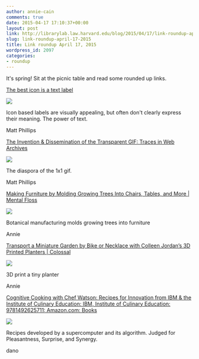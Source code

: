 ```yaml
---
author: annie-cain
comments: true
date: 2015-04-17 17:10:37+00:00
layout: post
link: http://librarylab.law.harvard.edu/blog/2015/04/17/link-roundup-april-17-2015/
slug: link-roundup-april-17-2015
title: Link roundup April 17, 2015
wordpress_id: 2097
categories:
- roundup
---
```


It's spring! Sit at the picnic table and read some rounded up links.

[The best icon is a text label](http://thomasbyttebier.be/blog/the-best-icon-is-a-text-label)

[![](http://librarylab.law.harvard.edu/roundup/images/55313e8d1bc0a.png)](http://thomasbyttebier.be/blog/the-best-icon-is-a-text-label)

Icon based labels are visually appealing, but often don't clearly express their meaning. The power of text.

Matt Phillips

[The Invention & Dissemination of the Transparent GIF: Traces in Web Archives](http://www.trevorowens.org/2015/04/the-invention-dissemination-of-the-transparent-gif-traces-in-web-archives/)

[![](http://librarylab.law.harvard.edu/roundup/images/552fc56150703.png)](http://www.trevorowens.org/2015/04/the-invention-dissemination-of-the-transparent-gif-traces-in-web-archives/)

The diaspora of the 1x1 gif.

Matt Phillips

[Making Furniture by Molding Growing Trees Into Chairs, Tables, and More | Mental Floss](http://mentalfloss.com/article/63015/making-furniture-molding-growing-trees-chairs-tables-and-more)

[![](http://librarylab.law.harvard.edu/roundup/images/552d3410c9214.png)](http://mentalfloss.com/article/63015/making-furniture-molding-growing-trees-chairs-tables-and-more)

Botanical manufacturing molds growing trees into furniture

Annie

[Transport a Miniature Garden by Bike or Necklace with Colleen Jordan’s 3D Printed Planters | Colossal](http://www.thisiscolossal.com/2015/04/3d-printed-garden/)

[![](http://librarylab.law.harvard.edu/roundup/images/552d33b987d4d.png)](http://www.thisiscolossal.com/2015/04/3d-printed-garden/)

3D print a tiny planter

Annie

[Cognitive Cooking with Chef Watson: Recipes for Innovation from IBM & the Institute of Culinary Education: IBM, Institute of Culinary Education: 9781492625711: Amazon.com: Books](http://www.amazon.com/Cognitive-Cooking-Chef-Watson-Innovation/dp/149262571X)

[![](http://librarylab.law.harvard.edu/roundup/images/552541b58cf7c.png)](http://www.amazon.com/Cognitive-Cooking-Chef-Watson-Innovation/dp/149262571X)

Recipes developed by a supercomputer and its algorithm. Judged for Pleasantness, Surprise, and Synergy.

dano

